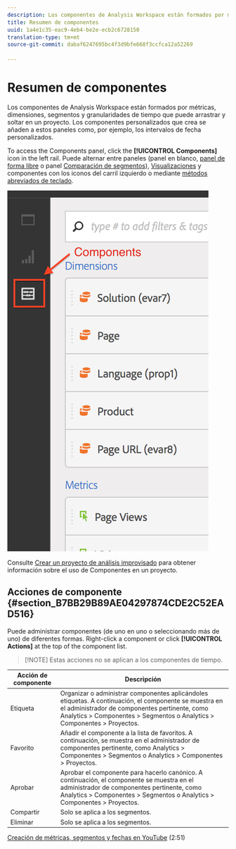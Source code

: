 ```yaml
---
description: Los componentes de Analysis Workspace están formados por métricas, dimensiones, segmentos y granularidades de tiempo que puede arrastrar y soltar en un proyecto. Los componentes personalizados que crea se añaden a estos paneles como, por ejemplo, los intervalos de fecha personalizados.
title: Resumen de componentes
uuid: 1a4e1c35-eac9-4eb4-be2e-ecb2c6728150
translation-type: tm+mt
source-git-commit: dabaf6247695bc4f3d9bfe668f3ccfca12a52269

---
```



# Resumen de componentes

Los componentes de Analysis Workspace están formados por métricas, dimensiones, segmentos y granularidades de tiempo que puede arrastrar y soltar en un proyecto. Los componentes personalizados que crea se añaden a estos paneles como, por ejemplo, los intervalos de fecha personalizados.

To access the Components panel, click the **[!UICONTROL Components]** icon in the left rail. Puede alternar entre paneles (panel en blanco, [panel de forma libre](/help/analyze/analysis-workspace/visualizations/freeform-table.md) o panel [Comparación de segmentos](/help/analyze/analysis-workspace/c-panels/c-segment-comparison/segment-comparison.md)), [Visualizaciones](/help/analyze/analysis-workspace/visualizations/freeform-analysis-visualizations.md) y componentes con los iconos del carril izquierdo o mediante [métodos abreviados de teclado](/help/analyze/analysis-workspace/build-workspace-project/fa-shortcut-keys.md).

![](assets/components.png)

Consulte [Crear un proyecto de análisis improvisado](/help/analyze/analysis-workspace/build-workspace-project/t-freeform-project.md) para obtener información sobre el uso de Componentes en un proyecto.

## Acciones de componente {#section_B7BB29B89AE04297874CDE2C52EAD516}

Puede administrar componentes (de uno en uno o seleccionando más de uno) de diferentes formas. Right-click a component or click **[!UICONTROL Actions]** at the top of the component list.

>[!NOTE] Estas acciones no se aplican a los componentes de tiempo.

| Acción de componente | Descripción |
|--- |--- |
| Etiqueta | Organizar o administrar componentes aplicándoles etiquetas. A continuación, el componente se muestra en el administrador de componentes pertinente, como Analytics > Componentes > Segmentos o Analytics > Componentes > Proyectos. |
| Favorito | Añadir el componente a la lista de favoritos. A continuación, se muestra en el administrador de componentes pertinente, como Analytics > Componentes > Segmentos o Analytics > Componentes > Proyectos. |
| Aprobar | Aprobar el componente para hacerlo canónico. A continuación, el componente se muestra en el administrador de componentes pertinente, como Analytics > Componentes > Segmentos o Analytics > Componentes > Proyectos. |
| Compartir | Solo se aplica a los segmentos. |
| Eliminar | Solo se aplica a los segmentos. |

[Creación de métricas, segmentos y fechas en YouTube](https://www.youtube.com/watch?v=XXJuNAte8E8&amp;index=25&amp;list=PL2tCx83mn7GuNnQdYGOtlyCu0V5mEZ8sS) (2:51)
